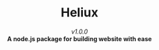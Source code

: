 <div align=center>
  <h1>Heliux</h1> <i>v1.0.0</i><br>
  <b>A node.js package for building website with ease</b>
</div>
